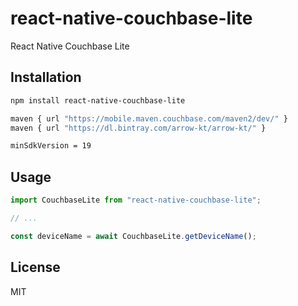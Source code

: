 # react-native-couchbase-lite

React Native Couchbase Lite

## Installation

```sh
npm install react-native-couchbase-lite

maven { url "https://mobile.maven.couchbase.com/maven2/dev/" }
maven { url "https://dl.bintray.com/arrow-kt/arrow-kt/" }

minSdkVersion = 19
```

## Usage

```js
import CouchbaseLite from "react-native-couchbase-lite";

// ...

const deviceName = await CouchbaseLite.getDeviceName();
```

## License

MIT
